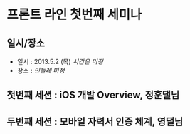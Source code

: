 # 프론트 라인 첫번째 세미나

## 일시/장소

  * 일시 : 2013.5.2 (목) _시간은 미정_
  * 장소 : _민들레 미정_

## 첫번째 세션 : iOS 개발 Overview, 정훈댈님



## 두번째 세션 : 모바일 자력서 인증 체계, 영댈님